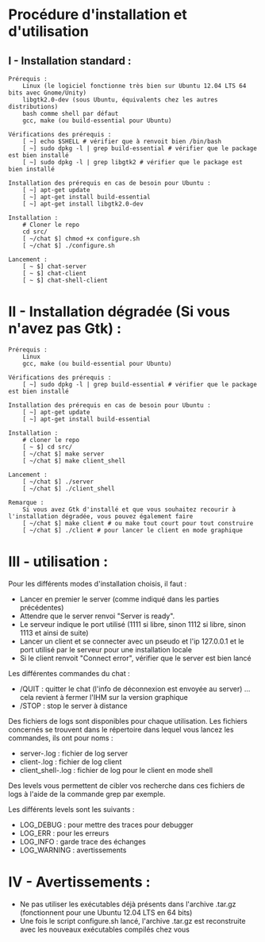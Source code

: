 # Procédure d'installation et d'utilisation

## I - Installation standard :

    Prérequis :
        Linux (le logiciel fonctionne très bien sur Ubuntu 12.04 LTS 64 bits avec Gnome/Unity)
        libgtk2.0-dev (sous Ubuntu, équivalents chez les autres distributions)
        bash comme shell par défaut
        gcc, make (ou build-essential pour Ubuntu)

    Vérifications des prérequis :
        [ ~] echo $SHELL # vérifier que à renvoit bien /bin/bash
        [ ~] sudo dpkg -l | grep build-essential # vérifier que le package est bien installé
        [ ~] sudo dpkg -l | grep libgtk2 # vérifier que le package est bien installé

    Installation des prérequis en cas de besoin pour Ubuntu :
        [ ~] apt-get update
        [ ~] apt-get install build-essential
        [ ~] apt-get install libgtk2.0-dev

    Installation :
        # Cloner le repo
        cd src/
        [ ~/chat $] chmod +x configure.sh
        [ ~/chat $] ./configure.sh

    Lancement :
        [ ~ $] chat-server
        [ ~ $] chat-client
        [ ~ $] chat-shell-client

# II - Installation dégradée (Si vous n'avez pas Gtk) :

    Prérequis :
        Linux
        gcc, make (ou build-essential pour Ubuntu)

    Vérifications des prérequis :
        [ ~] sudo dpkg -l | grep build-essential # vérifier que le package est bien installé

    Installation des prérequis en cas de besoin pour Ubuntu :
        [ ~] apt-get update
        [ ~] apt-get install build-essential

    Installation :
        # cloner le repo
        [ ~ $] cd src/
        [ ~/chat $] make server
        [ ~/chat $] make client_shell

    Lancement :
        [ ~/chat $] ./server
        [ ~/chat $] ./client_shell

    Remarque :
        Si vous avez Gtk d'installé et que vous souhaitez recourir à l'installation dégradée, vous pouvez également faire
        [ ~/chat $] make client # ou make tout court pour tout construire
        [ ~/chat $] ./client # pour lancer le client en mode graphique

# III - utilisation :

Pour les différents modes d'installation choisis, il faut :
* Lancer en premier le server (comme indiqué dans les parties précédentes)
* Attendre que le server renvoi "Server is ready". 
* Le serveur indique le port utilisé (1111 si libre, sinon 1112 si libre, sinon 1113 et ainsi de suite)
* Lancer un client et se connecter avec un pseudo et l'ip 127.0.0.1 et le port utilisé par le serveur pour une installation locale
* Si le client renvoit "Connect error", vérifier que le server est bien lancé

Les différentes commandes du chat :
* /QUIT : quitter le chat (l'info de déconnexion est envoyée au server) ... cela revient à fermer l'IHM sur la version graphique
* /STOP : stop le server à distance

Des fichiers de logs sont disponibles pour chaque utilisation. 
Les fichiers concernés se trouvent dans le répertoire dans lequel vous lancez les commandes, ils ont pour noms :

* server-<date>.log : fichier de log server
* client-<date>.log : fichier de log client
* client_shell-<date>.log : fichier de log pour le client en mode shell

Des levels vous permettent de cibler vos recherche dans ces fichiers de logs à l'aide de la commande grep par exemple.

Les différents levels sont les suivants :
* LOG_DEBUG : pour mettre des traces pour debugger
* LOG_ERR : pour les erreurs
* LOG_INFO : garde trace des échanges
* LOG_WARNING : avertissements

# IV - Avertissements :

* Ne pas utiliser les exécutables déjà présents dans l'archive .tar.gz (fonctionnent pour une Ubuntu 12.04 LTS en 64 bits)
* Une fois le script configure.sh lancé, l'archive .tar.gz est reconstruite avec les nouveaux exécutables compilés chez vous
